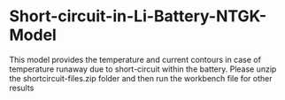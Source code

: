 # Short-circuit-in-Li-Battery-NTGK-Model
This model provides the temperature and current contours in case of temperature runaway due to short-circuit within the battery. Please unzip the shortcircuit-files.zip folder and then run the workbench file for other results
